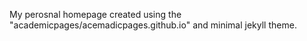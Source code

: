 My perosnal homepage created using the "academicpages/acemadicpages.github.io" and minimal jekyll theme.
